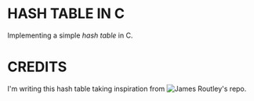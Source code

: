# HASH TABLE IN C

Implementing a simple *hash table* in C.  

# CREDITS

I'm writing this hash table taking inspiration from ![James Routley](https://github.com/jamesroutley/write-a-hash-table/tree/master)'s repo.  
